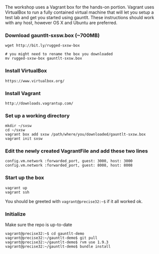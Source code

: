 The workshop uses a Vagrant box for the hands-on portion. Vagrant uses VirtualBox to run a fully contained virtual machine that will let you setup a test lab and get you started using gauntlt. These instructions should work with any host, however OS X and Ubuntu are preferred.

### Download gauntlt-sxsw.box (~700MB) 
```
wget http://bit.ly/rugged-sxsw-box

# you might need to rename the box you downloaded
mv rugged-sxsw-box gauntlt-sxsw.box
```

### Install VirtualBox
```
https://www.virtualbox.org/
```

### Install Vagrant
```
http://downloads.vagrantup.com/
```

### Set up a working directory
```
mkdir ~/sxsw
cd ~/sxsw
vagrant box add sxsw /path/where/you/downloaded/gauntlt-sxsw.box
vagrant init sxsw
```

### Edit the newly created VagrantFile and add these two lines
```
config.vm.network :forwarded_port, guest: 3000, host: 3000
config.vm.network :forwarded_port, guest: 8008, host: 8008
```

### Start up the box
```
vagrant up
vagrant ssh
```
You should be greeted with `vagrant@precise32:~$` if it all worked ok.

### Initialize
Make sure the repo is up-to-date
```
vagrant@precise32:~$ cd gauntlt-demo
vagrant@precise32:~/gauntlt-demo$ git pull
vagrant@precise32:~/gauntlt-demo$ rvm use 1.9.3
vagrant@precise32:~/gauntlt-demo$ bundle install
```
